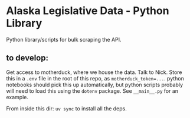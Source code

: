 # Alaska Legislative Data - Python Library

Python library/scripts for bulk scraping the API.

## to develop:

Get access to motherduck, where we house the data.
Talk to Nick.
Store this in a `.env` file in the root of this repo, as `motherduck_token=...`.
python notebooks should pick this up automatically,
but python scripts probably will need to load this using the `dotenv` package.
See `__main__.py` for an example.

From inside this dir: `uv sync` to install all the deps.